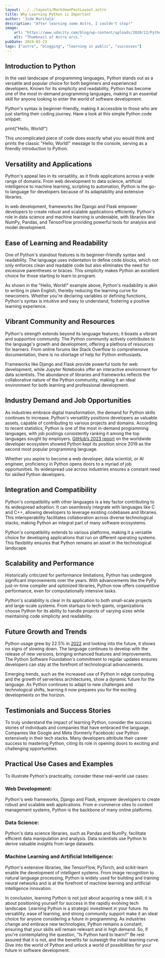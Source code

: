 ```yaml
---
layout: ../../layouts/MarkdownPostLayout.astro
title: Why Learning Python is Important
author: 'Jide Muritala'
description: "After learning some Astro, I couldn't stop!"
image:
    url: "https://www.udacity.com/blog/wp-content/uploads/2020/12/Python-Tutorial_Blog-scaled.jpeg"
    alt: "Thumbnail of Astro arcs."
pubDate: 2024-02-23
tags: ["astro", "blogging", "learning in public", "successes"]
---
```


## Introduction to Python 

In the vast landscape of programming languages, Python stands out as a versatile and popular choice for both beginners and experienced developers. Known for its simplicity and readability, Python has become one of the most in-demand programming languages, making it an essential skill for anyone looking to enter the world of software development. 

Python's syntax is beginner-friendly, making it accessible to those who are just starting their coding journey. Have a look at this simple Python code snippet: 

print("Hello, World!") 

This uncomplicated piece of code does exactly what you would think and prints the classic "Hello, World!" message to the console, serving as a friendly introduction to Python. 

## Versatility and Applications   

Python's appeal lies in its versatility, as it finds applications across a wide range of domains. From web development to data science, artificial intelligence to machine learning, scripting to automation, Python is the go-to language for developers because of its adaptability and extensive libraries.  

In web development, frameworks like Django and Flask empower developers to create robust and scalable applications efficiently. Python's role in data science and machine learning is undeniable, with libraries like NumPy, Pandas, and TensorFlow providing powerful tools for analysis and model development. 

## Ease of Learning and Readability 

  

One of Python's standout features is its beginner-friendly syntax and readability. The language uses indentation to define code blocks, which not only enforces clean and readable code but also eliminates the need for excessive parentheses or braces. This simplicity makes Python an excellent choice for those starting to learn to program. 

As shown in the "Hello, World!" example above, Python's readability is akin to writing in plain English, thereby reducing the learning curve for newcomers. Whether you're declaring variables or defining functions, Python's syntax is intuitive and easy to understand, fostering a positive learning experience. 

## Vibrant Community and Resources 

Python's strength extends beyond its language features; it boasts a vibrant and supportive community. The Python community actively contributes to the language's growth and development, offering a plethora of resources for learners. From online forums like Stack Overflow to comprehensive documentation, there is no shortage of help for Python enthusiasts. 

Frameworks like Django and Flask provide powerful tools for web development, while Jupyter Notebooks offer an interactive environment for data scientists. The abundance of libraries and frameworks reflects the collaborative nature of the Python community, making it an ideal environment for both learning and professional development. 

## Industry Demand and Job Opportunities 

As industries embrace digital transformation, the demand for Python skills continues to increase. Python's versatility positions developers as valuable assets, capable of contributing to various projects and domains. According to recent statistics, Python is one of the most in-demand programming languages, with job postings consistently ranking it among the top languages sought by employers. [GitHub’s 2023 report](https://github.blog/2023-11-08-the-state-of-open-source-and-ai/) on the worldwide developer ecosystem showed Python kept its position since 2019 as the second most popular programming language. 

Whether you aspire to become a web developer, data scientist, or AI engineer, proficiency in Python opens doors to a myriad of job opportunities. Its widespread use across industries ensures a constant need for skilled Python developers. 

## Integration and Compatibility 

Python's compatibility with other languages is a key factor contributing to its widespread adoption. It can seamlessly integrate with languages like C and C++, allowing developers to leverage existing codebases and libraries. This interoperability facilitates collaboration across diverse technological stacks, making Python an integral part of many software ecosystems. 

Python's compatibility extends to various platforms, making it a versatile choice for developing applications that run on different operating systems. This flexibility ensures that Python remains an asset in the technological landscape. 

## Scalability and Performance 

Historically criticized for performance limitations, Python has undergone significant improvements over the years. With advancements like the PyPy just-in-time compiler and optimized libraries, Python now offers competitive performance, even for computationally intensive tasks. 

Python's scalability is clear in its application to both small-scale projects and large-scale systems. From startups to tech giants, organizations choose Python for its ability to handle projects of varying sizes while maintaining code simplicity and readability. 

## Future Growth and Trends 

Python usage grew by 22.5% in [2022](https://octoverse.github.com/2022/top-programming-languages) and looking into the future, it shows no signs of slowing down. The language continues to develop with the release of new versions, bringing enhanced features and improvements. The Python Software Foundation's commitment to regular updates ensures developers can stay at the forefront of technological advancements. 

Emerging trends, such as the increased use of Python in edge computing and the growth of serverless architectures, show a dynamic future for the language. As Python continues to adapt to new challenges and technological shifts, learning it now prepares you for the exciting developments on the horizon. 

## Testimonials and Success Stories 

To truly understand the impact of learning Python, consider the success stories of individuals and companies that have embraced the language. Companies like Google and Meta (formerly Facebook) use Python extensively in their tech stacks. Many developers attribute their career success to mastering Python, citing its role in opening doors to exciting and challenging opportunities. 

## Practical Use Cases and Examples  

To illustrate Python's practicality, consider these real-world use cases: 

### Web Development: 

Python's web frameworks, Django and Flask, empower developers to create robust and scalable web applications. From e-commerce sites to content management systems, Python is the backbone of many online platforms.    

### Data Science: 

Python's data science libraries, such as Pandas and NumPy, facilitate efficient data manipulation and analysis. Data scientists use Python to derive valuable insights from large datasets. 

### Machine Learning and Artificial Intelligence: 

Python's extensive libraries, like TensorFlow, PyTorch, and scikit-learn enable the development of intelligent systems. From image recognition to natural language processing, Python is widely used for building and training neural networks and is at the forefront of machine learning and artificial intelligence innovation. 

In conclusion, learning Python is not just about acquiring a new skill; it is about positioning yourself for success in the rapidly evolving tech landscape. Learning Python is a strategic investment in your future. Its versatility, ease of learning, and strong community support make it an ideal choice for anyone considering a future in programming. As industries change and embrace new technologies, Python remains a constant, ensuring that your skills will remain relevant and in high demand. So, if you're contemplating the question, "Is Python hard to learn?" Be rest assured that it is not, and the benefits far outweigh the initial learning curve. Dive into the world of Python and unlock a world of possibilities for your future in software development. 